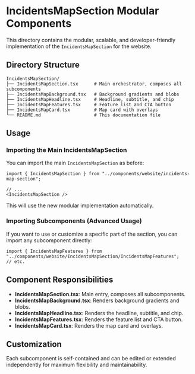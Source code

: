 # IncidentsMapSection Modular Components

This directory contains the modular, scalable, and developer-friendly implementation of the `IncidentsMapSection` for the website.

## Directory Structure

```
IncidentsMapSection/
├── IncidentsMapSection.tsx      # Main orchestrator, composes all subcomponents
├── IncidentsMapBackground.tsx   # Background gradients and blobs
├── IncidentsMapHeadline.tsx     # Headline, subtitle, and chip
├── IncidentsMapFeatures.tsx     # Feature list and CTA button
├── IncidentsMapCard.tsx         # Map card with overlays
└── README.md                    # This documentation file
```

## Usage

### Importing the Main IncidentsMapSection
You can import the main `IncidentsMapSection` as before:

```tsx
import { IncidentsMapSection } from "../components/website/incidents-map-section";

// ...
<IncidentsMapSection />
```

This will use the new modular implementation automatically.

### Importing Subcomponents (Advanced Usage)
If you want to use or customize a specific part of the section, you can import any subcomponent directly:

```tsx
import { IncidentsMapFeatures } from "../components/website/IncidentsMapSection/IncidentsMapFeatures";
// etc.
```

## Component Responsibilities
- **IncidentsMapSection.tsx**: Main entry, composes all subcomponents.
- **IncidentsMapBackground.tsx**: Renders background gradients and blobs.
- **IncidentsMapHeadline.tsx**: Renders the headline, subtitle, and chip.
- **IncidentsMapFeatures.tsx**: Renders the feature list and CTA button.
- **IncidentsMapCard.tsx**: Renders the map card and overlays.

## Customization
Each subcomponent is self-contained and can be edited or extended independently for maximum flexibility and maintainability. 
